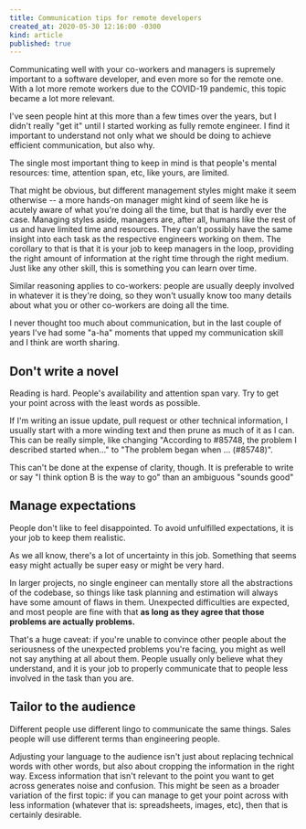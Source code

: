 ```yaml
---
title: Communication tips for remote developers
created_at: 2020-05-30 12:16:00 -0300
kind: article
published: true
---
```


Communicating well with your co-workers and managers is supremely important to a software developer, and even more so for the remote one. With a lot more remote workers due to the COVID-19 pandemic, this topic became a lot more relevant.

I've seen people hint at this more than a few times over the years, but I didn't really "get it" until I started working as fully remote engineer. I find it important to understand not only what we should be doing to achieve efficient communication, but also why.

The single most important thing to keep in mind is that people's mental resources: time, attention span, etc, like yours, are limited.

<!-- more -->

That might be obvious, but different management styles might make it seem otherwise -- a more hands-on manager might kind of seem like he is acutely aware of what you're doing all the time, but that is hardly ever the case. Managing styles aside, managers are, after all, humans like the rest of us and have limited time and resources. They can't possibly have the same insight into each task as the respective engineers working on them. The corollary to that is that it is your job to keep managers in the loop, providing the right amount of information at the right time through the right medium. Just like any other skill, this is something you can learn over time.

Similar reasoning applies to co-workers: people are usually deeply involved in whatever it is they're doing, so they won't usually know too many details about what you or other co-workers are doing all the time.

I never thought too much about communication, but in the last couple of years I've had some "a-ha" moments that upped my communication skill and I think are worth sharing.

## Don't write a novel

Reading is hard. People's availability and attention span vary. Try to get your point across with the least words as possible.

If I'm writing an issue update, pull request or other technical information, I usually start with a more winding text and then prune as much of it as I can. This can be really simple, like changing "According to #85748, the problem I described started when..." to "The problem began when ... (#85748)".

This can't be done at the expense of clarity, though. It is preferable to write or say "I think option B is the way to go" than an ambiguous "sounds good"

## Manage expectations

People don't like to feel disappointed. To avoid unfulfilled expectations, it is your job to keep them realistic.

As we all know, there's a lot of uncertainty in this job. Something that seems easy might actually be super easy or might be very hard.

In larger projects, no single engineer can mentally store all the abstractions of the codebase, so things like task planning and estimation will always have some amount of flaws in them. Unexpected difficulties are expected, and most people are fine with that **as long as they agree that those problems are actually problems.**

That's a huge caveat: if you're unable to convince other people about the seriousness of the unexpected problems you're facing, you might as well not say anything at all about them. People usually only believe what they understand, and it is your job to properly communicate that to people less involved in the task than you are.

## Tailor to the audience

Different people use different lingo to communicate the same things. Sales people will use different terms than engineering people.

Adjusting your language to the audience isn't just about replacing technical words with other words, but also about cropping the information in the right way. Excess information that isn't relevant to the point you want to get across generates noise and confusion. This might be seen as a broader variation of the first topic: if you can manage to get your point across with less information (whatever that is: spreadsheets, images, etc), then that is certainly desirable.

